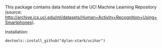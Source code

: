 This package contains data hosted at the UCI Machine Learning Repository (source: http://archive.ics.uci.edu/ml/datasets/Human+Activity+Recognition+Using+Smartphones).

Installation:

```
devtools::install_github("dylan-stark/ucihar")
```

